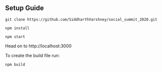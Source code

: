 ## Setup Guide

`git clone https://github.com/SiddharthVarshney/social_summit_2020.git`

`npm install`

`npm start`

Head on to http://localhost:3000

To create the build file run:

`npm build`
